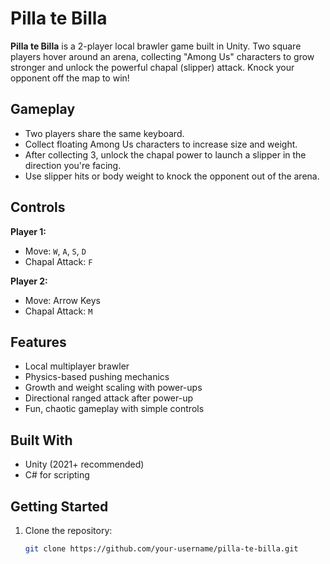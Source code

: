 # Pilla te Billa

**Pilla te Billa** is a 2-player local brawler game built in Unity. Two square players hover around an arena, collecting "Among Us" characters to grow stronger and unlock the powerful chapal (slipper) attack. Knock your opponent off the map to win!

## Gameplay

- Two players share the same keyboard.
- Collect floating Among Us characters to increase size and weight.
- After collecting 3, unlock the chapal power to launch a slipper in the direction you're facing.
- Use slipper hits or body weight to knock the opponent out of the arena.

## Controls

**Player 1:**
- Move: `W`, `A`, `S`, `D`
- Chapal Attack: `F`

**Player 2:**
- Move: Arrow Keys
- Chapal Attack: `M`

## Features

- Local multiplayer brawler
- Physics-based pushing mechanics
- Growth and weight scaling with power-ups
- Directional ranged attack after power-up
- Fun, chaotic gameplay with simple controls

## Built With

- Unity (2021+ recommended)
- C# for scripting

## Getting Started

1. Clone the repository:
   ```bash
   git clone https://github.com/your-username/pilla-te-billa.git
